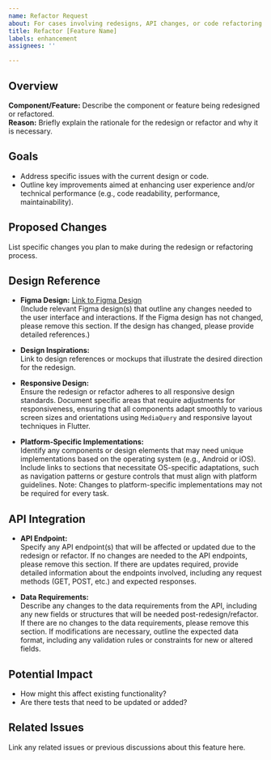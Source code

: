 ```yaml
---
name: Refactor Request
about: For cases involving redesigns, API changes, or code refactoring to enhance functionality
title: Refactor [Feature Name]
labels: enhancement
assignees: ''

---
```


## Overview
**Component/Feature:** Describe the component or feature being redesigned or refactored.  
**Reason:** Briefly explain the rationale for the redesign or refactor and why it is necessary.

## Goals
- Address specific issues with the current design or code.
- Outline key improvements aimed at enhancing user experience and/or technical performance (e.g., code readability, performance, maintainability).

## Proposed Changes
List specific changes you plan to make during the redesign or refactoring process.

## Design Reference
- **Figma Design:** [Link to Figma Design](#)  
  (Include relevant Figma design(s) that outline any changes needed to the user interface and interactions. If the Figma design has not changed, please remove this section. If the design has changed, please provide detailed references.)

- **Design Inspirations:**  
  Link to design references or mockups that illustrate the desired direction for the redesign.

- **Responsive Design:**  
  Ensure the redesign or refactor adheres to all responsive design standards. Document specific areas that require adjustments for responsiveness, ensuring that all components adapt smoothly to various screen sizes and orientations using `MediaQuery` and responsive layout techniques in Flutter.

- **Platform-Specific Implementations:**  
  Identify any components or design elements that may need unique implementations based on the operating system (e.g., Android or iOS). Include links to sections that necessitate OS-specific adaptations, such as navigation patterns or gesture controls that must align with platform guidelines. Note: Changes to platform-specific implementations may not be required for every task.

## API Integration
- **API Endpoint:**  
  Specify any API endpoint(s) that will be affected or updated due to the redesign or refactor. If no changes are needed to the API endpoints, please remove this section. If there are updates required, provide detailed information about the endpoints involved, including any request methods (GET, POST, etc.) and expected responses.

- **Data Requirements:**  
  Describe any changes to the data requirements from the API, including any new fields or structures that will be needed post-redesign/refactor. If there are no changes to the data requirements, please remove this section. If modifications are necessary, outline the expected data format, including any validation rules or constraints for new or altered fields.

## Potential Impact
- How might this affect existing functionality?
- Are there tests that need to be updated or added?

## Related Issues
Link any related issues or previous discussions about this feature here.
